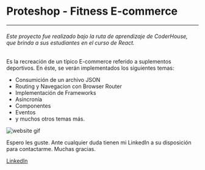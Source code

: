 # Proteshop - Fitness E-commerce

---

###### Este proyecto fue realizado bajo la ruta de aprendizaje de CoderHouse, que brinda a sus estudiantes en el curso de React.

Es la recreación de un típico E-commerce referido a suplementos deportivos. En éste, se verán implementados los siguientes temas:

- Consumición de un archivo JSON
- Routing y Navegacion con Browser Router
- Implementación de Frameworks
- Asincronía
- Componentes
- Eventos
- y muchos otros temas más.

![website gif](https://github.com/LorenzoN19/fitness-ecommerce/blob/main/public/ecommerce-gif.gif?raw=true)

Espero les guste. Ante cualquier duda tienen mi LinkedIn a su disposición para contactarme. Muchas gracias.

[LinkedIn](https://www.linkedin.com/in/lorenzo-noceda-a223261a1/)

